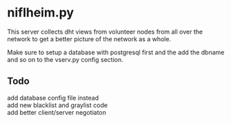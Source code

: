 # niflheim.py

This server collects dht views from volunteer nodes from all over the network to get a better picture of the network as a whole.  

Make sure to setup a database with postgresql first and the add the dbname and so on to the vserv.py config section.  


## Todo

add database config file instead  
add new blacklist and graylist code  
add better client/server negotiaton  

